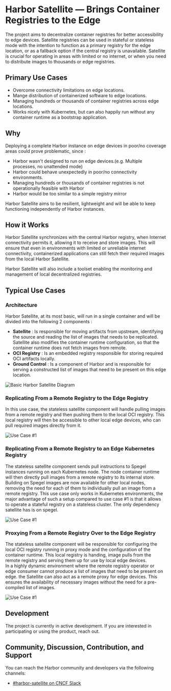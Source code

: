 # Harbor Satellite — Brings Container Registries to the Edge

The project aims to decentralize container registries for better accessibility to edge devices.
Satellite registries can be used in stateful or stateless mode with the intention to function as a primary registry for the edge location, or as a fallback option if the central registry is unavailable. Satellite is crucial for operating in areas with limited or no internet, or when you need to distribute images to thousands or edge registries.

## Primary Use Cases

- Overcome connectivity limitations on edge locations.
- Mange distribution of containerized software to edge locations.
- Managing hundreds or thousands of container registries across edge locations.
- Works nicely with Kubernetes, but can also happily run without any container runtime as a bootstrap application.

## Why

Deploying a complete Harbor instance on edge devices in poor/no coverage areas could prove problematic, since :
- Harbor wasn't designed to run on edge devices.(e.g. Multiple processes, no unattended mode)
- Harbor could behave unexpectedly in poor/no connectivity environments.
- Managing hundreds or thousands of container registries is not operationally feasible with Harbor
- Harbor would be too similar to a simple registry mirror

Harbor Satellite aims to be resilient, lightweight and will be able to keep functioning independently of Harbor instances.

##  How it Works

Harbor Satellite synchronizes with the central Harbor registry, when Internet connectivity permits it, allowing it to receive and store images. This will ensure that even in environments with limited or unreliable internet connectivity, containerized applications can still fetch their required images from the local Harbor Satellite.

Harbor Satellite will also include a toolset enabling the monitoring and management of local decentralized registries.


## Typical Use Cases

### Architecture
Harbor Satellite, at its most basic, will run in a single container and will be divided into the following 2 components :

- **Satellite** : Is responsible for moving artifacts from upstream, identifying the source and reading the list of images that needs to be replicated. Satellite also modifies the container runtime configuration, so that the container runtime does not fetch images from remote.
- **OCI Registry** : Is an embedded registry responsible for storing required OCI artifacts locally.
- **Ground Control** : Is a component of Harbor and is responsible for serving a constructed list of images that need to be present on this edge location.

![Basic Harbor Satellite Diagram](../docs/images/harbor-satellite-overview.svg)


### Replicating From a Remote Registry to the Edge Registry

In this use case, the stateless satellite component will handle pulling images from a remote registry and then pushing them to the local OCI registry. This local registry will then be accessible to other local edge devices, who can pull required images directly from it.

![Use Case #1](../docs/images/satellite_use_case_1.svg)

### Replicating From a Remote Registry to an Edge Kubernetes Registry

The stateless satellite component sends pull instructions to Spegel instances running on each Kubernetes node. The node container runtime will then directly pull images from a remote registry to its internal store. Building on Spegel images are now available for other local nodes, removing the need for each of them to individually pull an image from a remote registry.
This use case only works in Kubernetes environments, the major advantage of such a setup compared to use case #1 is that it allows to operate a stateful registry on a stateless cluster.  The only dependency satellite has is on spegel.

![Use Case #1](../docs/images/satellite_use_case_2.svg)


### Proxying From a Remote Registry Over to the Edge Registry
The stateless satellite component will be responsible for configuring the local OCI registry running in proxy mode and the configuration of the container runtime. This local registry is handing, image pulls from the remote registry and serving them up for use by local edge devices.  
In a highly dynamic environment where the remote registry operator or edge consumer cannot produce a list of images that need to be present on edge. the Satellite can also act as a remote proxy for edge devices. This ensures the availability of necessary images without the need for a pre-compiled list of images.

![Use Case #1](../docs/images/satellite_use_case_3.svg)


## Development
The project is currently in active development. If you are interested in participating or using the product, reach out.

## Community, Discussion, Contribution, and Support
You can reach the Harbor community and developers via the following channels:
- [#harbor-satellite on CNCF Slack ](https://cloud-native.slack.com/archives/C06NE6EJBU1)
